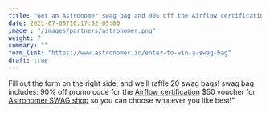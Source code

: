 ```yaml
---
title: "Get an Astronomer swag bag and 90% off the Airflow certification"
date: 2021-07-05T10:17:52-05:00
image : "/images/partners/astronomer.png"
weight: 7
summary: ""
form_link: "https://www.astronomer.io/enter-to-win-a-swag-bag"
draft: true
---
```


Fill out the form on the right side, and we’ll raffle 20 swag bags! swag bag includes: 90% off promo code for the [Airflow certification](https://www.astronomer.io/certification/) $50 voucher for [Astronomer SWAG shop](https://swag.astronomer.io/) so you can choose whatever you like best!"
